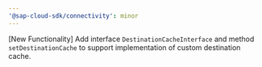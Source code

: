 ```yaml
---
'@sap-cloud-sdk/connectivity': minor
---
```


[New Functionality] Add interface `DestinationCacheInterface` and method `setDestinationCache` to support implementation of custom destination cache.
